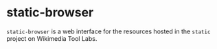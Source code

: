 # static-browser

`static-browser` is a web interface for the resources hosted in the `static`
project on Wikimedia Tool Labs.
